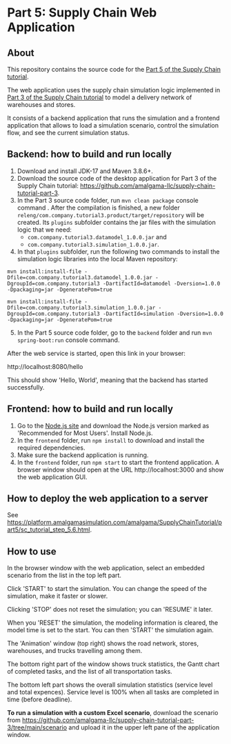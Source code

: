 # Part 5: Supply Chain Web Application

## About
This repository contains the source code for the [Part 5 of the Supply Chain tutorial](https://platform.amalgamasimulation.com/amalgama/SupplyChainTutorial/part5/sc_tutorial_part_5.html).

The web application uses the supply chain simulation logic implemented in
[Part 3 of the Supply Chain tutorial](https://platform.amalgamasimulation.com/amalgama/SupplyChainTutorial/part3/sc_tutorial_part_3.html)
to model a delivery network of warehouses and stores.

It consists of a backend application that runs the simulation and a frontend application 
that allows to load a simulation scenario, control the simulation flow, and see the current simulation status.

## Backend: how to build and run locally
1. Download and install JDK-17 and Maven 3.8.6+.
2. Download the source code of the desktop application for Part 3 of the Supply Chain tutorial: https://github.com/amalgama-llc/supply-chain-tutorial-part-3.
3. In the Part 3 source code folder, run `mvn clean package` console command . After the compilation is finished, a new folder `releng/com.company.tutorial3.product/target/repository` will be created. Its `plugins` subfolder contains the jar files with the simulation logic that we need: 
   - `com.company.tutorial3.datamodel_1.0.0.jar` and 
   - `com.company.tutorial3.simulation_1.0.0.jar`.
4. In that `plugins` subfolder, run the following two commands to install the simulation logic libraries into the local Maven repository:

```
mvn install:install-file -Dfile=com.company.tutorial3.datamodel_1.0.0.jar -DgroupId=com.company.tutorial3 -DartifactId=datamodel -Dversion=1.0.0 -Dpackaging=jar -DgeneratePom=true

mvn install:install-file -Dfile=com.company.tutorial3.simulation_1.0.0.jar -DgroupId=com.company.tutorial3 -DartifactId=simulation -Dversion=1.0.0 -Dpackaging=jar -DgeneratePom=true
```

5. In the Part 5 source code folder, go to the `backend` folder and run `mvn spring-boot:run` console command.

After the web service is started, open this link in your browser:

http://localhost:8080/hello

This should show 'Hello, World', meaning that the backend has started successfully.

## Frontend: how to build and run locally
1. Go to the [Node.js site](https://nodejs.org/en) and download the Node.js version marked as 'Recommended for Most Users'. Install Node.js.
2. In the `frontend` folder, run `npm install` to download and install the required dependencies.
3. Make sure the backend application is running.
4. In the `frontend` folder, run `npm start` to start the frontend application. 
A browser window should open at the URL http://localhost:3000 and show the web application GUI.

## How to deploy the web application to a server
See https://platform.amalgamasimulation.com/amalgama/SupplyChainTutorial/part5/sc_tutorial_step_5.6.html.

## How to use

In the browser window with the web application, select an embedded scenario from the list in the top left part.

Click 'START' to start the simulation.
You can change the speed of the simulation, make it faster or slower.

Clicking 'STOP' does not reset the simulation; you can 'RESUME' it later.

When you 'RESET' the simulation, the modeling information is cleared, the model time is set to the start. You can then 'START' the simulation again.

The 'Animation' window (top right) shows the road network, stores, warehouses, and trucks travelling among them.

The bottom right part of the window shows truck statistics, the Gantt chart of completed tasks, and the list of all transportation tasks.

The bottom left part shows the overall simulation statistics (service level and total expences). Service level is 100% when all tasks are completed in time (before deadline).

**To run a simulation with a custom Excel scenario**, download the scenario from https://github.com/amalgama-llc/supply-chain-tutorial-part-3/tree/main/scenario
and upload it in the upper left pane of the application window.

